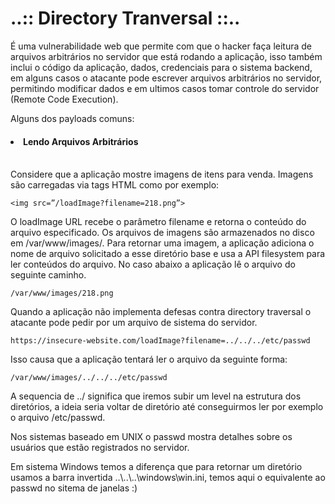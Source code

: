 <h1>..:: Directory Tranversal ::..</h1>

É uma vulnerabilidade web que permite com que o hacker faça leitura de arquivos arbitrários no servidor que está rodando a aplicação, isso também inclui o código da aplicação, dados, credenciais para o sistema backend, em alguns casos o atacante pode escrever arquivos arbitrários no servidor, permitindo modificar dados e em ultimos casos tomar controle do servidor (Remote Code Execution).

Alguns dos payloads comuns:

<h4><li>Lendo Arquivos Arbitrários</li></h4>
<br>
Considere que a aplicação mostre imagens de itens para venda. Imagens são carregadas via tags HTML como por exemplo:

    <img src=”/loadImage?filename=218.png”>

O loadImage URL recebe o parâmetro filename e retorna o conteúdo do arquivo especificado. Os arquivos de imagens são armazenados no disco em /var/www/images/. Para retornar uma imagem, a aplicação adiciona o nome de arquivo solicitado a esse diretório base e usa a API filesystem para ler conteúdos do arquivo. No caso abaixo a aplicação lê o arquivo do seguinte caminho.

    /var/www/images/218.png

Quando a aplicação não implementa defesas contra directory traversal o atacante pode pedir por um arquivo de sistema do servidor.

    https://insecure-website.com/loadImage?filename=../../../etc/passwd

Isso causa que a aplicação tentará ler o arquivo da seguinte forma:

    /var/www/images/../../../etc/passwd

A sequencia de ../ significa que iremos subir um level na estrutura dos diretórios, a ideia seria voltar de diretório até conseguirmos ler por exemplo o arquivo /etc/passwd.

Nos sistemas baseado em UNIX o passwd mostra detalhes sobre os usuários que estão registrados no servidor.

Em sistema Windows temos a diferença que para retornar um diretório usamos a barra invertida ..\\..\\..\\windows\win.ini, temos aqui o equivalente ao passwd no sitema de janelas :)
